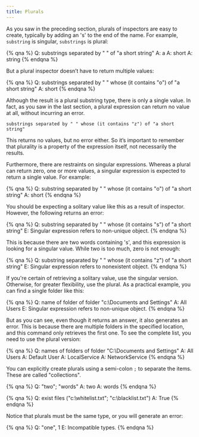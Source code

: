 ```yaml
---
title: Plurals
---
```


As you saw in the preceding section, plurals of inspectors are easy to create,
typically by adding an 's' to the end of the name. For example, `substring` is
singular, `substrings` is plural:

{% qna %}
Q: substrings separated by " " of "a short string"
A: a
A: short
A: string
{% endqna %}

But a plural inspector doesn’t have to return multiple values:

{% qna %}
Q: substrings separated by " " whose (it contains "o") of "a short string"
A: short
{% endqna %}

Although the result is a plural substring type, there is only a single value. In
fact, as you saw in the last section, a plural expression can return no value at
all, without incurring an error.

````
substrings separated by " " whose (it contains "z") of "a short string"
````

This returns no values, but no error either. So it’s important to remember that
plurality is a property of the expression itself, not necessarily the results.

Furthermore, there are restraints on singular expressions. Whereas a plural can
return zero, one or more values, a singular expression is expected to return a
single value. For example:

{% qna %}
Q: substring separated by " " whose (it contains "o") of "a short string"
A: short
{% endqna %}

You should be expecting a solitary value like this as a result of inspector.
However, the following returns an error:

{% qna %}
Q: substring separated by " " whose (it contains "s") of "a short string"
E: Singular expression refers to non-unique object.
{% endqna %}

This is because there are two words containing 's', and this expression is
looking for a singular value. While two is too much, zero is not enough:

{% qna %}
Q: substring separated by " " whose (it contains "z") of "a short string"
E: Singular expression refers to nonexistent object.
{% endqna %}

If you're certain of retrieving a solitary value, use the singular version.
Otherwise, for greater flexibility, use the plural. As a practical example, you
can find a single folder like this:

{% qna %}
Q: name of folder of folder "c:\Documents and Settings"
A: All Users
E: Singular expression refers to non-unique object. 
{% endqna %}

But as you can see, even though it returns an answer, it also generates an
error. This is because there are multiple folders in the specified location, and
this command only retrieves the first one. To see the complete list, you need to
use the plural version:

{% qna %}
Q: names of folders of folder "C:\Documents and Settings"
A: All Users
A: Default User
A: LocalService
A: NetworkService
{% endqna %}

You can explicitly create plurals using a semi-colon `;` to separate the items.
These are called "collections".

{% qna %}
Q: "two"; "words"
A: two
A: words
{% endqna %}

{% qna %}
Q: exist files ("c:\whitelist.txt"; "c:\blacklist.txt")
A: True
{% endqna %}

Notice that plurals must be the same type, or you will generate an error:

{% qna %}
Q: "one", 1
E: Incompatible types.
{% endqna %}

